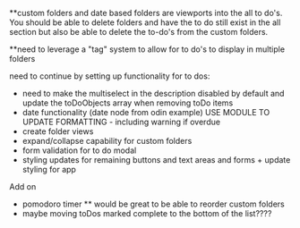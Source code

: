 \*\*custom folders and date based folders are viewports into the all to do's. You should be able to delete folders and have the to do still exist in the all section but also be able to delete the to-do's from the custom folders.

\*\*need to leverage a "tag" system to allow for to do's to display in multiple folders

need to continue by setting up functionality for to dos:

- need to make the multiselect in the description disabled by default and update the toDoObjects array when removing toDo items
- date functionality (date node from odin example) USE MODULE TO UPDATE FORMATTING - including warning if overdue
- create folder views
- expand/collapse capability for custom folders
- form validation for to do modal
- styling updates for remaining buttons and text areas and forms + update styling for app

Add on

- pomodoro timer
  \*\* would be great to be able to reorder custom folders
- maybe moving toDos marked complete to the bottom of the list????
